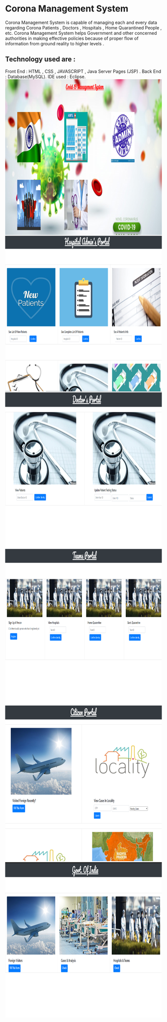 #                              Corona Management System
Corona Management System is capable of managing each and every data regarding Corona Patients , Doctors , Hospitals , Home Quarantined People ,  etc. Corona Management System helps Government and other concerned authorities in making effective policies because of proper flow of information from ground reality to higher levels .

## Technology used are :
Front End : HTML , CSS , JAVASCRIPT , Java Server Pages (JSP) .
Back End : Database(MySQL). IDE used : Eclipse.
<img src="Images/MainScreen.png"  height="500"  widh="800">
<img src="Images/Hospital.png"  height="500"  widh="800">
<img src="Images/Doctor.png"  height="500"  widh="800">
<img src="Images/Teams.png"  height="500"  widh="800">
<img src="Images/citizen.png"  height="500"  widh="800">
<img src="Images/govt.png"  height="500"  widh="800">
